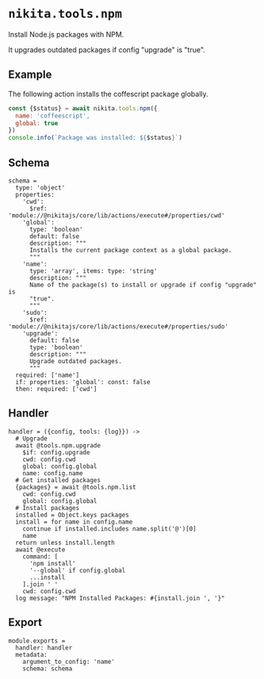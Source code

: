 
# `nikita.tools.npm`

Install Node.js packages with NPM.

It upgrades outdated packages if config "upgrade" is "true".

## Example

The following action installs the coffescript package globally.

```js
const {$status} = await nikita.tools.npm({
  name: 'coffeescript',
  global: true
})
console.info(`Package was installed: ${$status}`)
```

## Schema

    schema =
      type: 'object'
      properties:
        'cwd':
          $ref: 'module://@nikitajs/core/lib/actions/execute#/properties/cwd'
        'global':
          type: 'boolean'
          default: false
          description: """
          Installs the current package context as a global package.
          """
        'name':
          type: 'array', items: type: 'string'
          description: """
          Name of the package(s) to install or upgrade if config "upgrade" is
          "true".
          """
        'sudo':
          $ref: 'module://@nikitajs/core/lib/actions/execute#/properties/sudo'
        'upgrade':
          default: false
          type: 'boolean'
          description: """
          Upgrade outdated packages.
          """
      required: ['name']
      if: properties: 'global': const: false
      then: required: ['cwd']

## Handler

    handler = ({config, tools: {log}}) ->
      # Upgrade
      await @tools.npm.upgrade
        $if: config.upgrade
        cwd: config.cwd
        global: config.global
        name: config.name
      # Get installed packages
      {packages} = await @tools.npm.list
        cwd: config.cwd
        global: config.global
      # Install packages
      installed = Object.keys packages
      install = for name in config.name
        continue if installed.includes name.split('@')[0]
        name
      return unless install.length
      await @execute
        command: [
          'npm install'
          '--global' if config.global
          ...install
        ].join ' '
        cwd: config.cwd
      log message: "NPM Installed Packages: #{install.join ', '}"

## Export

    module.exports =
      handler: handler
      metadata:
        argument_to_config: 'name'
        schema: schema
